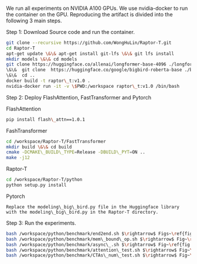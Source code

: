 
### 
We run all experiments on NVIDIA A100 GPUs. We use nvidia-docker to run the container on the GPU. Reproducing the artifact is divided into the following 3 main steps.

Step 1: Download Source code and run the container.
```bash
git clone --recursive https://github.com/WongHuLin/Raptor-T.git
cd Raptor-T
apt-get update \&\& apt-get install git-lfs \&\& git lfs install
mkdir models \&\& cd models
git clone https://huggingface.co/allenai/longformer-base-4096 ./longformer  
\&\&  git clone  https://huggingface.co/google/bigbird-roberta-base ./bigbird  
\&\&  cd ..
docker build -t raptor\_t:v1.0 .
nvidia-docker run -it -v \$PWD:/workspace raptor\_t:v1.0 /bin/bash
```

Step 2: Deploy FlashAttention, FastTransformer and Pytorch

FlashAttention
```bash
pip install flash\_attn==1.0.1 
```

FashTransformer
```bash
cd /workspace/Raptor-T/FastTransformer 
mkdir build \&\& cd build
cmake -DCMAKE\_BUILD\_TYPE=Release -DBUILD\_PYT=ON ..
make -j12
```

Raptor-T
```bash
cd /workspace/Raptor-T/python
python setup.py install
```

Pytorch
```
Replace the modeling\_big\_bird.py file in the Huggingface library with the modeling\_big\_bird.py in the Raptor-T directory.
```

Step 3: Run the experiments.
```bash
bash /workspace/python/benchmark/end2end.sh $\rightarrow$ Figs~\ref{fig:end2end_time}-\ref{fig:end2end_memory}
bash /workspace/python/benchmark/mem\_bound\_op.sh $\rightarrow$ Fig~\ref{fig:mem_bound_op}
bash /workspace/python/benchmark/async\_.sh $\rightarrow$ Fig~\ref{fig:asyc_generation}
bash /workspace/python/benchmark/attention\_test.sh $\rightarrow$ Fig~\ref{fig:attn}
bash /workspace/python/benchmark/CTAs\_num\_test.sh $\rightarrow$ Fig~\ref{fig:balanced_compute}
```